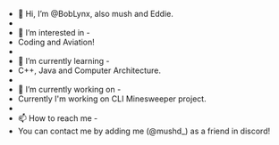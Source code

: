 - 👋 Hi, I’m @BobLynx, also mush and Eddie.
- 
- 👀 I’m interested in -
- Coding and Aviation!
- 
- 🌱 I’m currently learning -
- C++, Java and Computer Architecture.
- 
- 💞️ I’m currently working on -
- Currently I'm working on CLI Minesweeper project.
- 
- 📫 How to reach me -
- You can contact me by adding me (@mushd_) as a friend in discord!
<!---
BobLynx/BobLynx is a ✨ special ✨ repository because its `README.md` (this file) appears on your GitHub profile.
You can click the Preview link to take a look at your changes.
--->
